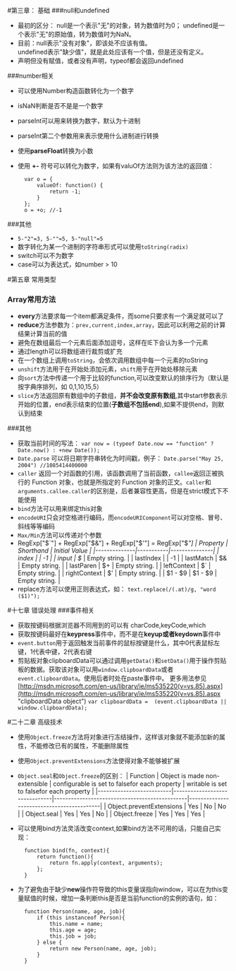 #第三章： 基础
###null和undefined
+ 最初的区分： null是一个表示"无"的对象，转为数值时为0；  undefined是一个表示"无"的原始值，转为数值时为NaN。
+ 目前：null表示"没有对象"，即该处不应该有值。  
undefined表示"缺少值"，就是此处应该有一个值，但是还没有定义。
+ 声明但没有赋值，或者没有声明，typeof都会返回undefined

###number相关
+ 可以使用Number构造函数转化为一个数字
+ isNaN判断是否不是是一个数字
+ parseInt可以用来转换为数字，默认为十进制
+ parseInt第二个参数用来表示使用什么进制进行转换
+ 使用**parseFloat**转换为小数
+ 使用 **+-** 符号可以转化为数字，如果有valuOf方法则为该方法的返回值：

		var o = { 
		    valueOf: function() {
		        return -1;
		    }
		};
		o = +o; //-1

###其他
+ `5-"2"=3, 5-""=5, 5-"null"=5` 
+ 数字转化为某一个进制的字符串形式可以使用`toString(radix)`
+ switch可以不为数字
+ case可以为表达式，如number > 10

#第五章 常用类型
### Array常用方法
+ **every**方法要求每一个item都满足条件，而some只要求有一个满足就可以了
+ **reduce**方法参数为：`prev,current,index,array`，因此可以利用之前的计算结果计算当前的值
+ 避免在数组最后一个元素后面添加逗号，这样在IE下会认为多一个元素
+ 通过length可以将数组进行裁剪或扩充
+ 在一个数组上调用`toString`，会依次调用数组中每一个元素的toString
+ `unshift`方法用于在开始处添加元素，`shift`用于在开始处移除元素
+ 向`sort`方法中传递一个用于比较的function,可以改变默认的排序行为（默认是按字典序排列，如 0,1,10,15,5）
+ `slice`方法返回原有数组中的子数组，**并不会改变原有数组**,其中start参数表示开始的位置，end表示结束的位置(**子数组不包括end**),如果不提供end，则默认到结束

###其他
+ 获取当前时间的写法：
`var now = (typeof Date.now == "function" ? Date.now() : +new Date());`
+ `Date.parse` 可以将日期字符串转化为时间戳，例子：
`Date.parse("May 25, 2004") //1085414400000 `
+ `caller` 返回一个对函数的引用，该函数调用了当前函数，`callee`返回正被执行的 Function 对象，也就是所指定的 Function 对象的正文。`caller`和`arguments.callee.caller`的区别是，后者兼容性更高，但是在strict模式下不能使用
+ `bind`方法可以用来绑定this对象
+ `encodeURI`只会对空格进行编码，而`encodeURIComponent`可以对空格、冒号、斜线等等编码
+ `Max/Min`方法可以传递对个参数
+ RegExp["$`"] + RegExp["$&"] + RegExp["$'"] = RegExp["$_"]
| Property     | Shorthand | Initial Value |
|--------------|-----------|---------------|
| index        |           | -1            |
| input        | $_        | Empty string. |
| lastIndex    |           | -1            |
| lastMatch    | $&        | Empty string. |
| lastParen    | $+        | Empty string. |
| leftContext  | $`        | Empty string. |
| rightContext | $'        | Empty string. |
| $1 - $9      | $1 - $9   | Empty string. |
+ replace方法可以使用正则表达式，如：
`text.replace(/(.at)/g, "word ($1)");`

#十七章 错误处理
###事件相关
+ 获取按键码根据浏览器不同用到的可以有 charCode,keyCode,which
+ 获取按键码最好在**keypress**事件中，而不是在**keyup或者keydown**事件中
+ `event.button`用于返回触发当前事件的鼠标按键是什么，其中0代表鼠标左键，1代表中键，2代表右键
+ 剪贴板对象clipboardData可以通过调用`getData()`和`setData()`用于操作剪贴板的数据。获取该对象可以用`window.clipboardData`或者`event.clipboardData`。使用后者时处在paste事件中。  更多用法参见[http://msdn.microsoft.com/en-us/library/ie/ms535220(v=vs.85).aspx](http://msdn.microsoft.com/en-us/library/ie/ms535220(v=vs.85).aspx "clipboardData object")
 `var clipboardData =  (event.clipboardData || window.clipboardData);`

#二十二章 高级技术
+ 使用`Object.freeze`方法将对象进行冻结操作，这样该对象就不能添加新的属性，不能修改已有的属性，不能删除属性
+ 使用`Object.preventExtensions`方法使得对象不能够被扩展
+ `Object.seal`和`Object.freeze`的区别：
| Function                 | Object is made non-extensible | configurable is set to falsefor each property | writable is set to falsefor each property |
|--------------------------|-------------------------------|-----------------------------------------------|-------------------------------------------|
| Object.preventExtensions | Yes                           | No                                            | No                                        |
| Object.seal              | Yes                           | Yes                                           | No                                        |
| Object.freeze            | Yes                           | Yes                                           | Yes                                       |

+ 可以使用bind方法灵活改变context,如果bind方法不可用的话，只能自己实现：

		function bind(fn, context){
            return function(){
                return fn.apply(context, arguments);
            };
        }
+ 为了避免由于缺少**new**操作符导致的this变量误指向window，可以在为this变量赋值的时候，增加一条判断this是否是当前function的实例的语句，如：

		function Person(name, age, job){
            if (this instanceof Person){
                this.name = name;
                this.age = age;
                this.job = job;
            } else {
                return new Person(name, age, job);
            }
        }